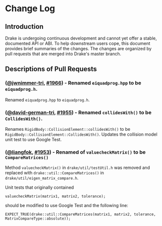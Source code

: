 Change Log
====================

Introduction
------------
Drake is undergoing continuous development and cannot yet offer a stable, documented API or ABI. To help downstream users cope, this document provides brief summaries of the changes. The changes are organized by pull requests that are merged into Drake's master branch.

Descriptions of Pull Requests
------------------------------

### ([@jwnimmer-tri][], [#1966][]) - Renamed `eiquadprog.hpp` to be `eiquadprog.h`.

Renamed `eiquadprog.hpp` to `eiquadprog.h`.

### ([@david-german-tri][], [#1955][]) - Renamed `collidesWith()` to be `CollidesWith()`.

Renames `RigidBody::CollisionElement::collidesWith()` to be `RigidBody::CollisionElement::CollidesWith()`. Updates the collision model unit test to use Google Test.

### ([@liangfok][], [#1953][]) - Renamed of `valuecheckMatrix()` to be `CompareMatrices()`

Method `valuecheckMatrix()` in `drake/util/testUtil.h` was removed and replaced with `drake::util::CompareMatrices()` in `drake/util/eigen_matrix_compare.h`.

Unit tests that originally contained

    valuecheckMatrix(matrix1, matrix2, tolerance);

should be modified to use Google Test and the following line:

    EXPECT_TRUE(drake::util::CompareMatrices(matrix1, matrix2, tolerance, MatrixCompareType::absolute));

<!--- The following link definition list is generated by PimpMyChangelog --->
[#1953]: https://github.com/RobotLocomotion/drake/issues/1953
[#1955]: https://github.com/RobotLocomotion/drake/issues/1955
[#1966]: https://github.com/RobotLocomotion/drake/issues/1966
[@david-german-tri]: https://github.com/david-german-tri
[@jwnimmer-tri]: https://github.com/jwnimmer-tri
[@liangfok]: https://github.com/liangfok